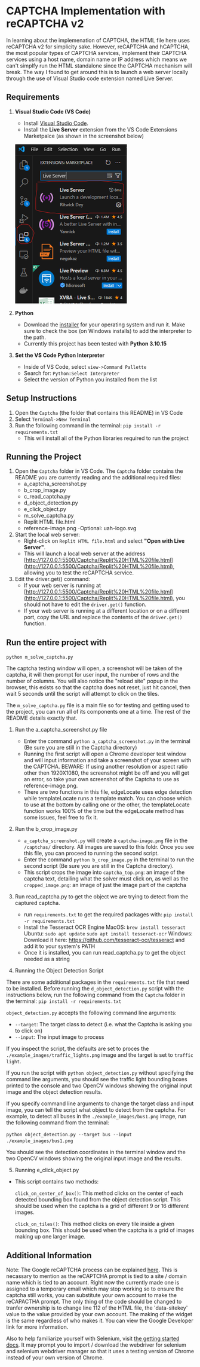 # CAPTCHA Implementation with reCAPTCHA v2

In learning about the implemenation of CAPTCHA, the HTML file here uses reCAPTCHA v2 for simplicity sake. However, reCAPTCHA and hCAPTCHA, the most popular types of CAPTCHA services, implement their CAPTCHA services using a host name, domain name or IP address which means we can't simplfy run the HTML standalone since the CAPTCHA mechanism will break. The way I found to get around this is to launch a web server locally through the use of Visual Studio code extension named Live Server. 

## Requirements

1. **Visual Studio Code (VS Code)**
   - Install [Visual Studio Code](https://code.visualstudio.com/).
   - Install the **Live Server** extension from the VS Code Extensions Marketpalce (as shown in the screenshot below)

   ![alt text](readme_images/vs_code_extensions.png)
   
2. **Python**
   - Download the [installer](https://www.python.org/downloads/) for your operating system and run it. Make sure to check the box (on Windows installs) to add the interpreter to the path. 
   - Currently this project has been tested with **Python 3.10.15**

3. **Set the VS Code Python Interpreter**
   - Inside of VS Code, select `view->Command Pallette`
   - Search for: `Python:Select Interpreter`
   - Select the version of Python you installed from the list

## Setup Instructions
1. Open the `Captcha` (the folder that contains this README) in VS Code 
2. Select `Terminal->New Terminal`
3. Run the following command in the terminal: `pip install -r requirements.txt` 
   - This will install all of the Python libraries required to run the project
     
## Running the Project 
1. Open the `Captcha` folder in VS Code. The `Captcha` folder contains the README you are currently reading and the additional required files: 
   - a_captcha_screenshot.py
   - b_crop_image.py
   - c_read_captcha.py
   - d_object_detection.py
   - e_click_object.py
   - m_solve_captcha.py
   - Replit HTML file.html 
   - reference-image.png 
   -Optional: uah-logo.svg 
2. Start the local web server:
   - Right-click on `Replit HTML file.html` and select **"Open with Live Server"**.
   - This will launch a local web server at the address [http://127.0.0.1:5500/Captcha/Replit%20HTML%20file.html](http://127.0.0.1:5500/Captcha/Replit%20HTML%20file.html), allowing you to test the reCAPTCHA service.
3. Edit the driver.get() command:
   - If your web server is running at  [http://127.0.0.1:5500/Captcha/Replit%20HTML%20file.html](http://127.0.0.1:5500/Captcha/Replit%20HTML%20file.html), you should not have to edit the `driver.get()` function. 
   - If your web server is running at a different location or on a different port, copy the URL and replace the contents of the `driver.get()` function. 


## Run the entire project with

   `python m_solve_captcha.py` 

The captcha testing window will open, a screenshot will be taken of the captcha, it will then prompt for user input, the number of rows and the number of columns. You will also notice the "reload site" popup in the browser, this exists so that the captcha does not reset, just hit cancel, then wait 5 seconds until the script will attempt to click on the tiles. 

The `m_solve_captcha.py` file is a main file so for testing and getting used to the project, you can run all of its components one at a time. The rest of the README details exactly that. 


1. Run the a_captcha_screenshot.py file
   - Enter the command `python a_captcha_screenshot.py` in the terminal (Be sure you are still in the Captcha directory)
   - Running the first script will open a Chrome developer test window and will input information and take a screenshot of your screen with the CAPTCHA. BEWARE: If using another resolution or aspect ratio other then 1920X1080, the screenshot might be off and you will get an error, so take your own screenshot of the Captcha to use as reference-image.png.
   - There are two functions in this file, edgeLocate uses edge detection while templateLocate runs a template match. You can choose which to use at the bottom by calling one or the other, the templateLocate function works 100% of the time but the edgeLocate method has some issues, feel free to fix it. 

2. Run the b_crop_image.py
   - `a_captcha_screenshot.py` will create a `captcha-image.png` file in the `/captchas/` directory. All images are saved to this foldr. Once you see this file, you can proceed to running the second script. 
   - Enter the command `python b_crop_image.py` in the terminal to run the second script (Be sure you are still in the Captcha directory). 
   - This script crops the image into `captcha_top.png`: an image of the captcha text, detailing what the solver must click on, as well as the `cropped_image.png`: an image of just the image part of the captcha

3. Run read_captcha.py to get the object we are trying to detect from the captured captcha.
   - run `requirements.txt` to get the required packages with:
      `pip install -r requirements.txt`
   - Install the Tesseract OCR Engine
      MacOS: `brew install tesseract`
      Ubuntu: `sudo apt update`
              `sudo apt install tesseract-ocr`
      Windows: Download it here: https://github.com/tesseract-ocr/tesseract
      and add it to your system's PATH
   - Once it is installed, you can run read_captcha.py to get the object needed as a string

4. Running the Object Detection Script

There are some additional packages in the `requirements.txt` file that need to be installed. Before running the `d_object_detection.py` script with the instructions below, run the following command from the `Captcha` folder in the terminal: 
`pip install -r requirements.txt`


`object_detection.py` accepts the following command line arguments: 

- `--target`: The target class to detect (i.e. what the Captcha is asking you to click on)
- `--input`: The input image to process

If you inspect the script, the defaults are set to proces the `./example_images/traffic_lights.png` image and the target is set to `traffic light`. 

If you run the script with `python object_detection.py` without specifying the command line arguments, you should see the traffic light bounding boxes printed to the console and two OpenCV windows showing the original input image and the object detection results. 

If you specify command line arguments to change the target class and input image, you can tell the script what object to detect from the captcha. For example, to detect all buses in the `./example_images/bus1.png` image, run the following command from the terminal: 

`python object_detection.py --target bus --input ./example_images/bus1.png`

You should see the detection coordinates in the terminal window and the two OpenCV windows showing the original input image and the results. 

5. Running e_click_object.py
- This script contains two methods: 
   
   `click_on_center_of_box()`: This method clicks on the center of each detected bounding box found from the object detection script. This should be used when the captcha is a grid of different 9 or 16 different images. 
   
   `click_on_tiles()`: This method clicks on every tile inside a given bounding box. This should be used when the captcha is a grid of images making up one larger image.

## Additional Information
Note: The Google reCAPTCHA process can be explained [here](https://developers.google.com/recaptcha/docs/display). This is necassary to mention as the reCAPTCHA prompt is tied to a site / domain name which is tied to an account. Right now the currently made one is assigned to a temporary email which may stop working so to ensure the captcha still works, you can substitute your own account to make the reCAPACTHA prompt. The only thing of the code should be changed to tranfer ownership is to change line 112 of the HTML file, the 'data-sitekey' value to the value provided by your own account. The making of the widget is the same regardless of who makes it. You can view the Google Developer link for more information. 


Also to help familiarize yourself with Selenium, visit [the getting started docs](https://www.selenium.dev/documentation/webdriver/getting_started/). 
It may prompt you to import / download the webdriver for selenium and selenium webdriver manager so that it uses a testing version of Chrome instead of your own version of Chrome.  
